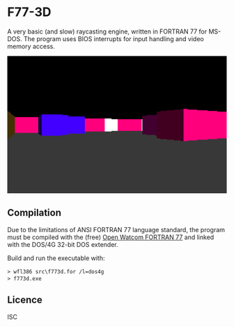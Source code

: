 # F77-3D
A very basic (and slow) raycasting engine, written in FORTRAN 77 for MS-DOS. The
program uses BIOS interrupts for input handling and video memory access.

![f77-3d](f773d.gif)

## Compilation
Due to the limitations of ANSI FORTRAN 77 language standard, the program must be
compiled with the (free) [Open Watcom FORTRAN 77](http://www.openwatcom.org/)
and linked with the DOS/4G 32-bit DOS extender.

Build and run the executable with:

```
> wfl386 src\f773d.for /l=dos4g
> f773d.exe
```

## Licence
ISC
